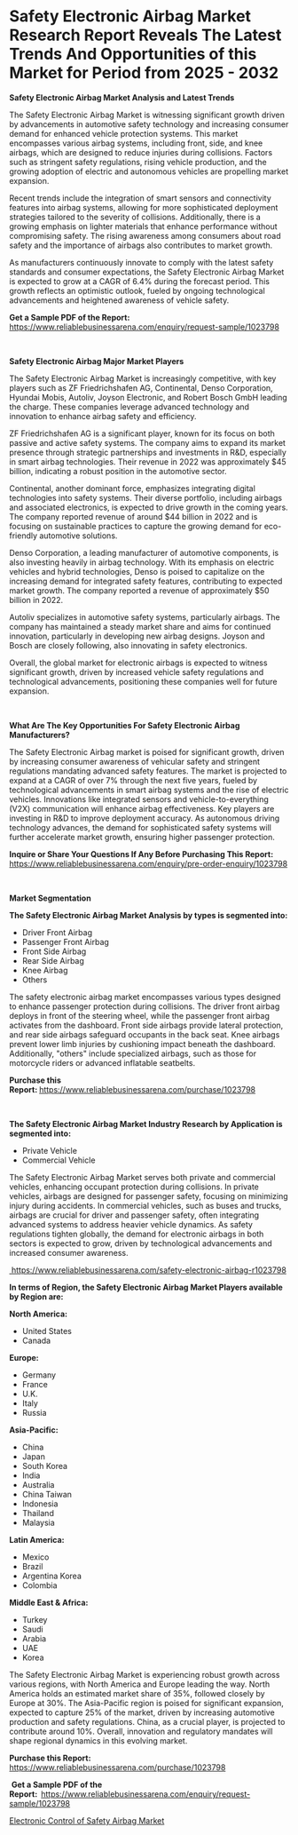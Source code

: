 <p><h1>Safety Electronic Airbag Market Research Report Reveals The Latest Trends And Opportunities of this Market for Period from 2025 - 2032</h1></p><p><strong>Safety Electronic Airbag Market Analysis and Latest Trends</strong></p>
<p><p>The Safety Electronic Airbag Market is witnessing significant growth driven by advancements in automotive safety technology and increasing consumer demand for enhanced vehicle protection systems. This market encompasses various airbag systems, including front, side, and knee airbags, which are designed to reduce injuries during collisions. Factors such as stringent safety regulations, rising vehicle production, and the growing adoption of electric and autonomous vehicles are propelling market expansion.</p><p>Recent trends include the integration of smart sensors and connectivity features into airbag systems, allowing for more sophisticated deployment strategies tailored to the severity of collisions. Additionally, there is a growing emphasis on lighter materials that enhance performance without compromising safety. The rising awareness among consumers about road safety and the importance of airbags also contributes to market growth. </p><p>As manufacturers continuously innovate to comply with the latest safety standards and consumer expectations, the Safety Electronic Airbag Market is expected to grow at a CAGR of 6.4% during the forecast period. This growth reflects an optimistic outlook, fueled by ongoing technological advancements and heightened awareness of vehicle safety.</p></p>
<p><strong>Get a Sample PDF of the Report:&nbsp;</strong> <a href="https://www.reliablebusinessarena.com/enquiry/request-sample/1023798?utm_campaign=3173&utm_medium=2&utm_source=Github&utm_content=ia&utm_term=07032025&utm_id=safety-electronic-airbag">https://www.reliablebusinessarena.com/enquiry/request-sample/1023798</a></p>
<p>&nbsp;</p>
<p><strong>Safety Electronic Airbag Major Market Players</strong></p>
<p><p>The Safety Electronic Airbag Market is increasingly competitive, with key players such as ZF Friedrichshafen AG, Continental, Denso Corporation, Hyundai Mobis, Autoliv, Joyson Electronic, and Robert Bosch GmbH leading the charge. These companies leverage advanced technology and innovation to enhance airbag safety and efficiency.</p><p>ZF Friedrichshafen AG is a significant player, known for its focus on both passive and active safety systems. The company aims to expand its market presence through strategic partnerships and investments in R&D, especially in smart airbag technologies. Their revenue in 2022 was approximately $45 billion, indicating a robust position in the automotive sector.</p><p>Continental, another dominant force, emphasizes integrating digital technologies into safety systems. Their diverse portfolio, including airbags and associated electronics, is expected to drive growth in the coming years. The company reported revenue of around $44 billion in 2022 and is focusing on sustainable practices to capture the growing demand for eco-friendly automotive solutions.</p><p>Denso Corporation, a leading manufacturer of automotive components, is also investing heavily in airbag technology. With its emphasis on electric vehicles and hybrid technologies, Denso is poised to capitalize on the increasing demand for integrated safety features, contributing to expected market growth. The company reported a revenue of approximately $50 billion in 2022.</p><p>Autoliv specializes in automotive safety systems, particularly airbags. The company has maintained a steady market share and aims for continued innovation, particularly in developing new airbag designs. Joyson and Bosch are closely following, also innovating in safety electronics.</p><p>Overall, the global market for electronic airbags is expected to witness significant growth, driven by increased vehicle safety regulations and technological advancements, positioning these companies well for future expansion.</p></p>
<p>&nbsp;</p>
<p><strong>What Are The Key Opportunities For Safety Electronic Airbag Manufacturers?</strong></p>
<p><p>The Safety Electronic Airbag market is poised for significant growth, driven by increasing consumer awareness of vehicular safety and stringent regulations mandating advanced safety features. The market is projected to expand at a CAGR of over 7% through the next five years, fueled by technological advancements in smart airbag systems and the rise of electric vehicles. Innovations like integrated sensors and vehicle-to-everything (V2X) communication will enhance airbag effectiveness. Key players are investing in R&D to improve deployment accuracy. As autonomous driving technology advances, the demand for sophisticated safety systems will further accelerate market growth, ensuring higher passenger protection.</p></p>
<p><strong>Inquire or Share Your Questions If Any Before Purchasing This Report:</strong> <a href="https://www.reliablebusinessarena.com/enquiry/pre-order-enquiry/1023798?utm_campaign=3173&utm_medium=2&utm_source=Github&utm_content=ia&utm_term=07032025&utm_id=safety-electronic-airbag">https://www.reliablebusinessarena.com/enquiry/pre-order-enquiry/1023798</a></p>
<p>&nbsp;</p>
<p><strong>Market Segmentation</strong></p>
<p><strong>The Safety Electronic Airbag Market Analysis by types is segmented into:</strong></p>
<p><ul><li>Driver Front Airbag</li><li>Passenger Front Airbag</li><li>Front Side Airbag</li><li>Rear Side Airbag</li><li>Knee Airbag</li><li>Others</li></ul></p>
<p><p>The safety electronic airbag market encompasses various types designed to enhance passenger protection during collisions. The driver front airbag deploys in front of the steering wheel, while the passenger front airbag activates from the dashboard. Front side airbags provide lateral protection, and rear side airbags safeguard occupants in the back seat. Knee airbags prevent lower limb injuries by cushioning impact beneath the dashboard. Additionally, "others" include specialized airbags, such as those for motorcycle riders or advanced inflatable seatbelts.</p></p>
<p><strong>Purchase this Report:&nbsp;</strong><a href="https://www.reliablebusinessarena.com/purchase/1023798?utm_campaign=3173&utm_medium=2&utm_source=Github&utm_content=ia&utm_term=07032025&utm_id=safety-electronic-airbag">https://www.reliablebusinessarena.com/purchase/1023798</a></p>
<p>&nbsp;</p>
<p><strong>The Safety Electronic Airbag Market Industry Research by Application is segmented into:</strong></p>
<p><ul><li>Private Vehicle</li><li>Commercial Vehicle</li></ul></p>
<p><p>The Safety Electronic Airbag Market serves both private and commercial vehicles, enhancing occupant protection during collisions. In private vehicles, airbags are designed for passenger safety, focusing on minimizing injury during accidents. In commercial vehicles, such as buses and trucks, airbags are crucial for driver and passenger safety, often integrating advanced systems to address heavier vehicle dynamics. As safety regulations tighten globally, the demand for electronic airbags in both sectors is expected to grow, driven by technological advancements and increased consumer awareness.</p></p>
<p><a href="https://www.reliablebusinessarena.com/safety-electronic-airbag-r1023798?utm_campaign=3173&utm_medium=2&utm_source=Github&utm_content=ia&utm_term=07032025&utm_id=safety-electronic-airbag">&nbsp;https://www.reliablebusinessarena.com/safety-electronic-airbag-r1023798</a></p>
<p><strong>In terms of Region, the Safety Electronic Airbag Market Players available by Region are:</strong></p>
<p>
    <p> <strong> North America: </strong>
        <ul>
            <li>United States</li>
            <li>Canada</li>
        </ul>
        </p> 
    <p> <strong> Europe: </strong>
        <ul>
            <li>Germany</li>
            <li>France</li>
            <li>U.K.</li>
            <li>Italy</li>
            <li>Russia</li>
        </ul>
        </p> 
    <p> <strong> Asia-Pacific: </strong>
        <ul>
            <li>China</li>
            <li>Japan</li>
            <li>South Korea</li>
            <li>India</li>
            <li>Australia</li>
            <li>China Taiwan</li>
            <li>Indonesia</li>
            <li>Thailand</li>
            <li>Malaysia</li>
        </ul>
        </p> 
    <p> <strong> Latin America: </strong>
        <ul>
            <li>Mexico</li>
            <li>Brazil</li>
            <li>Argentina Korea</li>
            <li>Colombia</li>
        </ul>
        </p> 
    <p> <strong> Middle East & Africa: </strong>
        <ul>
            <li>Turkey</li>
            <li>Saudi</li>
            <li>Arabia</li>
            <li>UAE</li>
            <li>Korea</li>
        </ul>
    </p>
    </p>
<p><p>The Safety Electronic Airbag Market is experiencing robust growth across various regions, with North America and Europe leading the way. North America holds an estimated market share of 35%, followed closely by Europe at 30%. The Asia-Pacific region is poised for significant expansion, expected to capture 25% of the market, driven by increasing automotive production and safety regulations. China, as a crucial player, is projected to contribute around 10%. Overall, innovation and regulatory mandates will shape regional dynamics in this evolving market.</p></p>
<p><strong>Purchase this Report: </strong><a href="https://www.reliablebusinessarena.com/purchase/1023798?utm_campaign=3173&utm_medium=2&utm_source=Github&utm_content=ia&utm_term=07032025&utm_id=safety-electronic-airbag">https://www.reliablebusinessarena.com/purchase/1023798</a></p>
<p>&nbsp;<strong>Get a Sample PDF of the Report:&nbsp;&nbsp;</strong><a href="https://www.reliablebusinessarena.com/enquiry/request-sample/1023798?utm_campaign=3173&utm_medium=2&utm_source=Github&utm_content=ia&utm_term=07032025&utm_id=safety-electronic-airbag">https://www.reliablebusinessarena.com/enquiry/request-sample/1023798</a></p>
<p><strong></strong></p>
<p><p><a href="https://github.com/beroxiluwaya/Market-Research-Report-List-1/blob/main/electronic-control-of-safety-airbag-market.md?utm_campaign=3173&utm_medium=2&utm_source=Github&utm_content=ia&utm_term=07032025&utm_id=safety-electronic-airbag">Electronic Control of Safety Airbag Market</a></p></p>